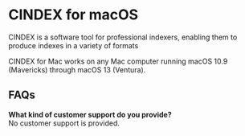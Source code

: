 # CINDEX for macOS
CINDEX is a software tool for professional indexers, enabling them to produce indexes in a variety of formats

CINDEX for Mac works on any Mac computer running macOS 10.9 (Mavericks) through macOS 13 (Ventura).

## FAQs

**What kind of customer support do you provide?**  
No customer support is provided.
